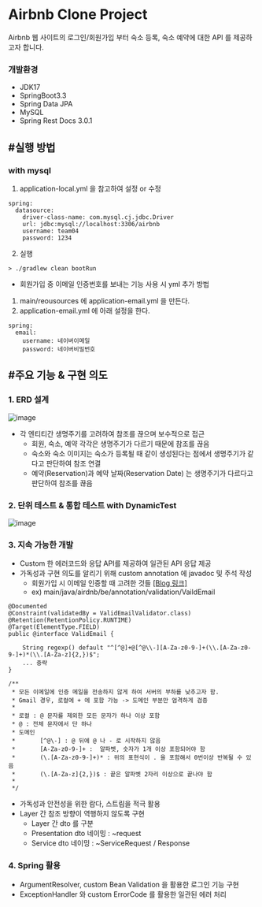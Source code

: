 # Airbnb Clone Project
Airbnb 웹 사이트의 로그인/회원가입 부터 숙소 등록, 숙소 예약에 대한 API 를 제공하고자 합니다.

### 개발환경
* JDK17
* SpringBoot3.3
* Spring Data JPA
* MySQL
* Spring Rest Docs 3.0.1

## #실행 방법
### with mysql
1. application-local.yml 을 참고하여 설정 or 수정
```
spring:
  datasource:
    driver-class-name: com.mysql.cj.jdbc.Driver
    url: jdbc:mysql://localhost:3306/airbnb
    username: team04
    password: 1234
```
2. 실행
```
> ./gradlew clean bootRun 
```

- 회원가입 중 이메일 인증번호를 보내는 기능 사용 시 yml 추가 방법
1. main/reousources 에 application-email.yml 을 만든다.
2. application-email.yml 에 아래 설정을 한다.
```
spring:
  email:
    username: 네이버이메일
    password: 네이버비밀번호
```

## #주요 기능 & 구현 의도
### 1. ERD 설계
![image](https://github.com/user-attachments/assets/ce315dbe-1d22-4156-8058-6079317f7e13)
- 각 엔티티간 생명주기를 고려하여 참조를 끊으며 보수적으로 접근
  - 회원, 숙소, 예약 각각은 생명주기가 다르기 때문에 참조를 끊음
  - 숙소와 숙소 이미지는 숙소가 등록될 때 같이 생성된다는 점에서 생명주기가 같다고 판단하여 참조 연결
  - 예약(Reservation)과 예약 날짜(Reservation Date) 는 생명주기가 다르다고 판단하여 참조를 끊음

### 2. 단위 테스트 & 통합 테스트 with DynamicTest
![image](https://github.com/user-attachments/assets/fa9175f5-fee4-4b28-afec-d7d1bb26b683)

### 3. 지속 가능한 개발
- Custom 한 에러코드와 응답 API를 제공하여 일관된 API 응답 제공
- 가독성과 구현 의도를 알리기 위해 custom annotation 에 javadoc 및 주석 작성
  - 회원가입 시 이메일 인증할 때 고려한 것들 [[Blog 링크]](https://dkswhdgur246.tistory.com/50)
  - ex) main/java/airdnb/be/annotation/validation/VaildEmail
```
@Documented
@Constraint(validatedBy = ValidEmailValidator.class)
@Retention(RetentionPolicy.RUNTIME)
@Target(ElementType.FIELD)
public @interface ValidEmail {

    String regexp() default "^[^@]+@[^@\\-][A-Za-z0-9-]+(\\.[A-Za-z0-9-]+)*(\\.[A-Za-z]{2,})$";
    ... 중략
}

/**
 * 모든 이메일에 인증 메일을 전송하지 않게 하여 서버의 부하를 낮추고자 함.
 * Gmail 경우, 로컬에 + 에 포함 가능 -> 도메인 부분만 엄격하게 검증
 *
 * 로컬 : @ 문자를 제외한 모든 문자가 하나 이상 포함
 * @ : 전체 문자에서 단 하나
 * 도메인
 *       [^@\-] : @ 뒤에 @ 나 - 로 시작하지 않음
 *       [A-Za-z0-9-]+ :  알파벳, 숫자가 1개 이상 포함되어야 함
 *       (\.[A-Za-z0-9-]+)* : 위의 표현식이 . 을 포함해서 0번이상 반복될 수 있음
 *       (\.[A-Za-z]{2,})$ : 끝은 알파벳 2자리 이상으로 끝나야 함
 *
 */
```
- 가독성과 안전성을 위한 람다, 스트림을 적극 활용
- Layer 간 참조 방향이 역행하지 않도록 구현
  -  Layer 간 dto 를 구분
  - Presentation dto 네이밍 : ~request
  - Service dto 네이밍 : ~ServiceRequest / Response

### 4. Spring 활용
- ArgumentResolver, custom Bean Validation 을 활용한 로그인 기능 구현
- ExceptionHandler 와 custom ErrorCode 를 활용한 일관된 에러 처리





